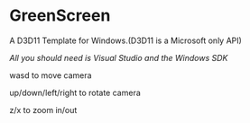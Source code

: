 # GreenScreen

A D3D11 Template for Windows.(D3D11 is a Microsoft only API)

*All you should need is Visual Studio and the Windows SDK*

wasd to move camera

up/down/left/right to rotate camera

z/x to zoom in/out
